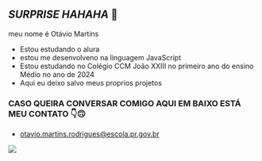 ## _SURPRISE HAHAHA_ 🥳

meu nome é Otávio Martins

- Estou estudando o alura
- estou me desenvolveno na linguagem JavaScript
- Estou estudando no Colégio CCM João XXIII no primeiro ano do ensino Médio no ano de 2024
- Aqui eu deixo salvo meus proprios projetos

### CASO QUEIRA CONVERSAR COMIGO AQUI EM BAIXO ESTÁ MEU CONTATO 👇🙃

- otavio.martins.rodrigues@escola.pr.gov.br

![](https://media.tenor.com/dnRTQ71bA30AAAAj/chester-brawlstars.gif)

